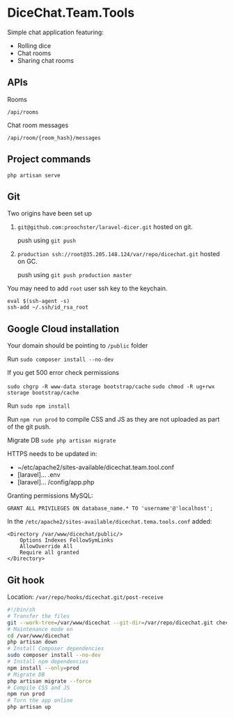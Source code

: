 # DiceChat.Team.Tools

Simple chat application featuring:
- Rolling dice
- Chat rooms
- Sharing chat rooms

## APIs

Rooms
```
/api/rooms
```

Chat room messages
```
/api/room/{room_hash}/messages
```

## Project commands

```
php artisan serve
```

## Git

Two origins have been set up

1. `git@github.com:proochster/laravel-dicer.git` hosted on git.

    push using `git push`

2. `production ssh://root@35.205.148.124/var/repo/dicechat.git` hosted on GC.

    push using `git push production master`

You may need to add `root` user ssh key to the keychain.

```
eval $(ssh-agent -s)
ssh-add ~/.ssh/id_rsa_root
```

## Google Cloud installation

Your domain should be pointing to `/public` folder

Run `sudo composer install --no-dev`

If you get 500 error check permissions

`sudo chgrp -R www-data storage bootstrap/cache`
`sudo chmod -R ug+rwx storage bootstrap/cache`

Run `sudo npm install`

Run `npm run prod` to compile CSS and JS as they are not uploaded as part of the git push.

Migrate DB `sude php artisan migrate`

HTTPS needs to be updated in:
-   ~/etc/apache2/sites-available/dicechat.team.tool.conf
-   [laravel]... .env
-   [laravel]... /config/app.php

Granting permissions MySQL:

`GRANT ALL PRIVILEGES ON database_name.* TO 'username'@'localhost';`

In the `/etc/apache2/sites-available/dicechat.tema.tools.conf` added:

```
<Directory /var/www/dicechat/public/>
    Options Indexes FollowSymLinks
    AllowOverride All
    Require all granted
</Directory>
```

## Git hook

Location: `/var/repo/hooks/dicechat.git/post-receive`
``` sh
#!/bin/sh
# Transfer the files
git --work-tree=/var/www/dicechat --git-dir=/var/repo/dicechat.git checkout -f
# Maintenance mode on
cd /var/www/dicechat
php artisan down
# Install Composer dependencies
sudo composer install --no-dev
# Install npm dependencies
npm install --only=prod
# Migrate DB
php artisan migrate --force
# Compile CSS and JS
npm run prod
# Turn the app online
php artisan up
```
